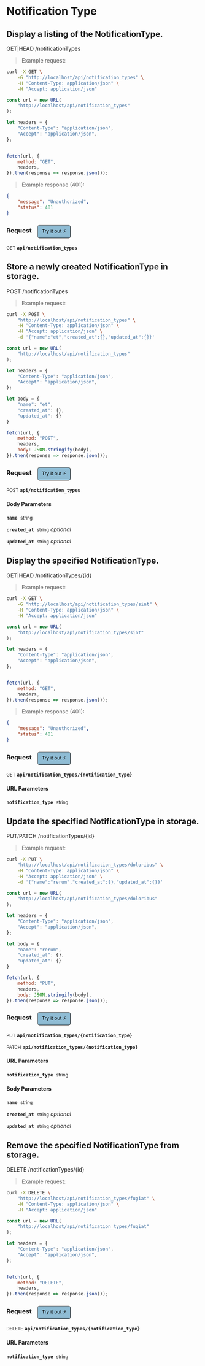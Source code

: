 # Notification Type


## Display a listing of the NotificationType.


GET|HEAD /notificationTypes

> Example request:

```bash
curl -X GET \
    -G "http://localhost/api/notification_types" \
    -H "Content-Type: application/json" \
    -H "Accept: application/json"
```

```javascript
const url = new URL(
    "http://localhost/api/notification_types"
);

let headers = {
    "Content-Type": "application/json",
    "Accept": "application/json",
};


fetch(url, {
    method: "GET",
    headers,
}).then(response => response.json());
```


> Example response (401):

```json
{
    "message": "Unauthorized",
    "status": 401
}
```
<div id="execution-results-GETapi-notification_types" hidden>
    <blockquote>Received response<span id="execution-response-status-GETapi-notification_types"></span>:</blockquote>
    <pre class="json"><code id="execution-response-content-GETapi-notification_types"></code></pre>
</div>
<div id="execution-error-GETapi-notification_types" hidden>
    <blockquote>Request failed with error:</blockquote>
    <pre><code id="execution-error-message-GETapi-notification_types"></code></pre>
</div>
<form id="form-GETapi-notification_types" data-method="GET" data-path="api/notification_types" data-authed="0" data-hasfiles="0" data-headers='{"Content-Type":"application\/json","Accept":"application\/json"}' onsubmit="event.preventDefault(); executeTryOut('GETapi-notification_types', this);">
<h3>
    Request&nbsp;&nbsp;&nbsp;
        <button type="button" style="background-color: #8fbcd4; padding: 5px 10px; border-radius: 5px; border-width: thin;" id="btn-tryout-GETapi-notification_types" onclick="tryItOut('GETapi-notification_types');">Try it out ⚡</button>
    <button type="button" style="background-color: #c97a7e; padding: 5px 10px; border-radius: 5px; border-width: thin;" id="btn-canceltryout-GETapi-notification_types" onclick="cancelTryOut('GETapi-notification_types');" hidden>Cancel</button>&nbsp;&nbsp;
    <button type="submit" style="background-color: #6ac174; padding: 5px 10px; border-radius: 5px; border-width: thin;" id="btn-executetryout-GETapi-notification_types" hidden>Send Request 💥</button>
    </h3>
<p>
<small class="badge badge-green">GET</small>
 <b><code>api/notification_types</code></b>
</p>
</form>


## Store a newly created NotificationType in storage.


POST /notificationTypes

> Example request:

```bash
curl -X POST \
    "http://localhost/api/notification_types" \
    -H "Content-Type: application/json" \
    -H "Accept: application/json" \
    -d '{"name":"et","created_at":{},"updated_at":{}}'

```

```javascript
const url = new URL(
    "http://localhost/api/notification_types"
);

let headers = {
    "Content-Type": "application/json",
    "Accept": "application/json",
};

let body = {
    "name": "et",
    "created_at": {},
    "updated_at": {}
}

fetch(url, {
    method: "POST",
    headers,
    body: JSON.stringify(body),
}).then(response => response.json());
```


<div id="execution-results-POSTapi-notification_types" hidden>
    <blockquote>Received response<span id="execution-response-status-POSTapi-notification_types"></span>:</blockquote>
    <pre class="json"><code id="execution-response-content-POSTapi-notification_types"></code></pre>
</div>
<div id="execution-error-POSTapi-notification_types" hidden>
    <blockquote>Request failed with error:</blockquote>
    <pre><code id="execution-error-message-POSTapi-notification_types"></code></pre>
</div>
<form id="form-POSTapi-notification_types" data-method="POST" data-path="api/notification_types" data-authed="0" data-hasfiles="0" data-headers='{"Content-Type":"application\/json","Accept":"application\/json"}' onsubmit="event.preventDefault(); executeTryOut('POSTapi-notification_types', this);">
<h3>
    Request&nbsp;&nbsp;&nbsp;
        <button type="button" style="background-color: #8fbcd4; padding: 5px 10px; border-radius: 5px; border-width: thin;" id="btn-tryout-POSTapi-notification_types" onclick="tryItOut('POSTapi-notification_types');">Try it out ⚡</button>
    <button type="button" style="background-color: #c97a7e; padding: 5px 10px; border-radius: 5px; border-width: thin;" id="btn-canceltryout-POSTapi-notification_types" onclick="cancelTryOut('POSTapi-notification_types');" hidden>Cancel</button>&nbsp;&nbsp;
    <button type="submit" style="background-color: #6ac174; padding: 5px 10px; border-radius: 5px; border-width: thin;" id="btn-executetryout-POSTapi-notification_types" hidden>Send Request 💥</button>
    </h3>
<p>
<small class="badge badge-black">POST</small>
 <b><code>api/notification_types</code></b>
</p>
<h4 class="fancy-heading-panel"><b>Body Parameters</b></h4>
<p>
<b><code>name</code></b>&nbsp;&nbsp;<small>string</small>  &nbsp;
<input type="text" name="name" data-endpoint="POSTapi-notification_types" data-component="body" required  hidden>
<br>
</p>
<p>
<b><code>created_at</code></b>&nbsp;&nbsp;<small>string</small>     <i>optional</i> &nbsp;
<input type="text" name="created_at" data-endpoint="POSTapi-notification_types" data-component="body"  hidden>
<br>
</p>
<p>
<b><code>updated_at</code></b>&nbsp;&nbsp;<small>string</small>     <i>optional</i> &nbsp;
<input type="text" name="updated_at" data-endpoint="POSTapi-notification_types" data-component="body"  hidden>
<br>
</p>

</form>


## Display the specified NotificationType.


GET|HEAD /notificationTypes/{id}

> Example request:

```bash
curl -X GET \
    -G "http://localhost/api/notification_types/sint" \
    -H "Content-Type: application/json" \
    -H "Accept: application/json"
```

```javascript
const url = new URL(
    "http://localhost/api/notification_types/sint"
);

let headers = {
    "Content-Type": "application/json",
    "Accept": "application/json",
};


fetch(url, {
    method: "GET",
    headers,
}).then(response => response.json());
```


> Example response (401):

```json
{
    "message": "Unauthorized",
    "status": 401
}
```
<div id="execution-results-GETapi-notification_types--notification_type-" hidden>
    <blockquote>Received response<span id="execution-response-status-GETapi-notification_types--notification_type-"></span>:</blockquote>
    <pre class="json"><code id="execution-response-content-GETapi-notification_types--notification_type-"></code></pre>
</div>
<div id="execution-error-GETapi-notification_types--notification_type-" hidden>
    <blockquote>Request failed with error:</blockquote>
    <pre><code id="execution-error-message-GETapi-notification_types--notification_type-"></code></pre>
</div>
<form id="form-GETapi-notification_types--notification_type-" data-method="GET" data-path="api/notification_types/{notification_type}" data-authed="0" data-hasfiles="0" data-headers='{"Content-Type":"application\/json","Accept":"application\/json"}' onsubmit="event.preventDefault(); executeTryOut('GETapi-notification_types--notification_type-', this);">
<h3>
    Request&nbsp;&nbsp;&nbsp;
        <button type="button" style="background-color: #8fbcd4; padding: 5px 10px; border-radius: 5px; border-width: thin;" id="btn-tryout-GETapi-notification_types--notification_type-" onclick="tryItOut('GETapi-notification_types--notification_type-');">Try it out ⚡</button>
    <button type="button" style="background-color: #c97a7e; padding: 5px 10px; border-radius: 5px; border-width: thin;" id="btn-canceltryout-GETapi-notification_types--notification_type-" onclick="cancelTryOut('GETapi-notification_types--notification_type-');" hidden>Cancel</button>&nbsp;&nbsp;
    <button type="submit" style="background-color: #6ac174; padding: 5px 10px; border-radius: 5px; border-width: thin;" id="btn-executetryout-GETapi-notification_types--notification_type-" hidden>Send Request 💥</button>
    </h3>
<p>
<small class="badge badge-green">GET</small>
 <b><code>api/notification_types/{notification_type}</code></b>
</p>
<h4 class="fancy-heading-panel"><b>URL Parameters</b></h4>
<p>
<b><code>notification_type</code></b>&nbsp;&nbsp;<small>string</small>  &nbsp;
<input type="text" name="notification_type" data-endpoint="GETapi-notification_types--notification_type-" data-component="url" required  hidden>
<br>
</p>
</form>


## Update the specified NotificationType in storage.


PUT/PATCH /notificationTypes/{id}

> Example request:

```bash
curl -X PUT \
    "http://localhost/api/notification_types/doloribus" \
    -H "Content-Type: application/json" \
    -H "Accept: application/json" \
    -d '{"name":"rerum","created_at":{},"updated_at":{}}'

```

```javascript
const url = new URL(
    "http://localhost/api/notification_types/doloribus"
);

let headers = {
    "Content-Type": "application/json",
    "Accept": "application/json",
};

let body = {
    "name": "rerum",
    "created_at": {},
    "updated_at": {}
}

fetch(url, {
    method: "PUT",
    headers,
    body: JSON.stringify(body),
}).then(response => response.json());
```


<div id="execution-results-PUTapi-notification_types--notification_type-" hidden>
    <blockquote>Received response<span id="execution-response-status-PUTapi-notification_types--notification_type-"></span>:</blockquote>
    <pre class="json"><code id="execution-response-content-PUTapi-notification_types--notification_type-"></code></pre>
</div>
<div id="execution-error-PUTapi-notification_types--notification_type-" hidden>
    <blockquote>Request failed with error:</blockquote>
    <pre><code id="execution-error-message-PUTapi-notification_types--notification_type-"></code></pre>
</div>
<form id="form-PUTapi-notification_types--notification_type-" data-method="PUT" data-path="api/notification_types/{notification_type}" data-authed="0" data-hasfiles="0" data-headers='{"Content-Type":"application\/json","Accept":"application\/json"}' onsubmit="event.preventDefault(); executeTryOut('PUTapi-notification_types--notification_type-', this);">
<h3>
    Request&nbsp;&nbsp;&nbsp;
        <button type="button" style="background-color: #8fbcd4; padding: 5px 10px; border-radius: 5px; border-width: thin;" id="btn-tryout-PUTapi-notification_types--notification_type-" onclick="tryItOut('PUTapi-notification_types--notification_type-');">Try it out ⚡</button>
    <button type="button" style="background-color: #c97a7e; padding: 5px 10px; border-radius: 5px; border-width: thin;" id="btn-canceltryout-PUTapi-notification_types--notification_type-" onclick="cancelTryOut('PUTapi-notification_types--notification_type-');" hidden>Cancel</button>&nbsp;&nbsp;
    <button type="submit" style="background-color: #6ac174; padding: 5px 10px; border-radius: 5px; border-width: thin;" id="btn-executetryout-PUTapi-notification_types--notification_type-" hidden>Send Request 💥</button>
    </h3>
<p>
<small class="badge badge-darkblue">PUT</small>
 <b><code>api/notification_types/{notification_type}</code></b>
</p>
<p>
<small class="badge badge-purple">PATCH</small>
 <b><code>api/notification_types/{notification_type}</code></b>
</p>
<h4 class="fancy-heading-panel"><b>URL Parameters</b></h4>
<p>
<b><code>notification_type</code></b>&nbsp;&nbsp;<small>string</small>  &nbsp;
<input type="text" name="notification_type" data-endpoint="PUTapi-notification_types--notification_type-" data-component="url" required  hidden>
<br>
</p>
<h4 class="fancy-heading-panel"><b>Body Parameters</b></h4>
<p>
<b><code>name</code></b>&nbsp;&nbsp;<small>string</small>  &nbsp;
<input type="text" name="name" data-endpoint="PUTapi-notification_types--notification_type-" data-component="body" required  hidden>
<br>
</p>
<p>
<b><code>created_at</code></b>&nbsp;&nbsp;<small>string</small>     <i>optional</i> &nbsp;
<input type="text" name="created_at" data-endpoint="PUTapi-notification_types--notification_type-" data-component="body"  hidden>
<br>
</p>
<p>
<b><code>updated_at</code></b>&nbsp;&nbsp;<small>string</small>     <i>optional</i> &nbsp;
<input type="text" name="updated_at" data-endpoint="PUTapi-notification_types--notification_type-" data-component="body"  hidden>
<br>
</p>

</form>


## Remove the specified NotificationType from storage.


DELETE /notificationTypes/{id}

> Example request:

```bash
curl -X DELETE \
    "http://localhost/api/notification_types/fugiat" \
    -H "Content-Type: application/json" \
    -H "Accept: application/json"
```

```javascript
const url = new URL(
    "http://localhost/api/notification_types/fugiat"
);

let headers = {
    "Content-Type": "application/json",
    "Accept": "application/json",
};


fetch(url, {
    method: "DELETE",
    headers,
}).then(response => response.json());
```


<div id="execution-results-DELETEapi-notification_types--notification_type-" hidden>
    <blockquote>Received response<span id="execution-response-status-DELETEapi-notification_types--notification_type-"></span>:</blockquote>
    <pre class="json"><code id="execution-response-content-DELETEapi-notification_types--notification_type-"></code></pre>
</div>
<div id="execution-error-DELETEapi-notification_types--notification_type-" hidden>
    <blockquote>Request failed with error:</blockquote>
    <pre><code id="execution-error-message-DELETEapi-notification_types--notification_type-"></code></pre>
</div>
<form id="form-DELETEapi-notification_types--notification_type-" data-method="DELETE" data-path="api/notification_types/{notification_type}" data-authed="0" data-hasfiles="0" data-headers='{"Content-Type":"application\/json","Accept":"application\/json"}' onsubmit="event.preventDefault(); executeTryOut('DELETEapi-notification_types--notification_type-', this);">
<h3>
    Request&nbsp;&nbsp;&nbsp;
        <button type="button" style="background-color: #8fbcd4; padding: 5px 10px; border-radius: 5px; border-width: thin;" id="btn-tryout-DELETEapi-notification_types--notification_type-" onclick="tryItOut('DELETEapi-notification_types--notification_type-');">Try it out ⚡</button>
    <button type="button" style="background-color: #c97a7e; padding: 5px 10px; border-radius: 5px; border-width: thin;" id="btn-canceltryout-DELETEapi-notification_types--notification_type-" onclick="cancelTryOut('DELETEapi-notification_types--notification_type-');" hidden>Cancel</button>&nbsp;&nbsp;
    <button type="submit" style="background-color: #6ac174; padding: 5px 10px; border-radius: 5px; border-width: thin;" id="btn-executetryout-DELETEapi-notification_types--notification_type-" hidden>Send Request 💥</button>
    </h3>
<p>
<small class="badge badge-red">DELETE</small>
 <b><code>api/notification_types/{notification_type}</code></b>
</p>
<h4 class="fancy-heading-panel"><b>URL Parameters</b></h4>
<p>
<b><code>notification_type</code></b>&nbsp;&nbsp;<small>string</small>  &nbsp;
<input type="text" name="notification_type" data-endpoint="DELETEapi-notification_types--notification_type-" data-component="url" required  hidden>
<br>
</p>
</form>



